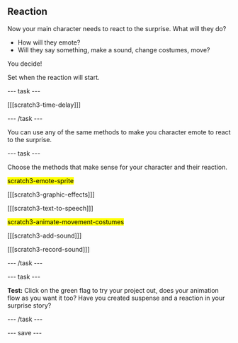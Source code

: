 ## Reaction

Now your main character needs to react to the surprise. What will they do? 
- How will they emote? 
- Will they say something, make a sound, change costumes, move? 

You decide!

Set when the reaction will start. 

--- task ---

[[[scratch3-time-delay]]]

--- /task ---

You can use any of the same methods to make you character emote to react to the surprise.

--- task ---

Choose the methods that make sense for your character and their reaction. 

<mark>scratch3-emote-sprite</mark>

[[[scratch3-graphic-effects]]]

[[[scratch3-text-to-speech]]]

<mark>scratch3-animate-movement-costumes</mark>

[[[scratch3-add-sound]]]

[[[scratch3-record-sound]]]

--- /task ---

--- task ---

**Test:** Click on the green flag to try your project out, does your animation flow as you want it too? Have you created suspense and a reaction in your surprise story? 

--- /task ---

--- save ---